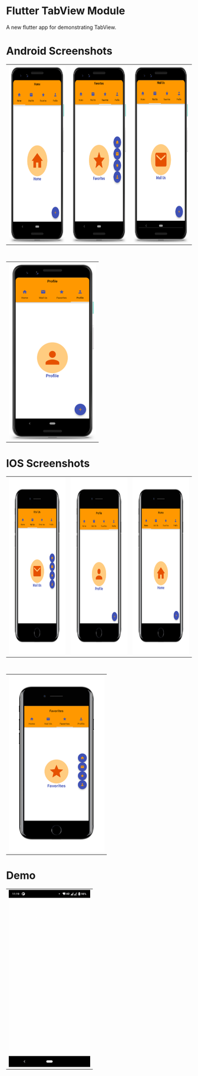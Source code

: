 # Flutter TabView Module
A new flutter app for demonstrating TabView.

# Android Screenshots

<table>
  <tr>
    <td><img src="https://github.com/MarvelApps-Flutter/tab_view_demo/blob/dev/screenshots/android/android1.png" height="480px"></td>
    <td><img src="https://github.com/MarvelApps-Flutter/tab_view_demo/blob/dev/screenshots/android/android2.png" height="480px"></td>
    <td><img src="https://github.com/MarvelApps-Flutter/tab_view_demo/blob/dev/screenshots/android/android3.png" height="480px"></td>
    
  </tr>
 </table>


</br>

<table>
  <tr>
<td><img src="https://github.com/MarvelApps-Flutter/tab_view_demo/blob/dev/screenshots/android/android4.png" height="480px"></td>
  </tr>
 </table>

# IOS Screenshots

<table>
  <tr>
    <td><img src="https://github.com/MarvelApps-Flutter/tab_view_demo/blob/dev/screenshots/ios/ios1.png" height="480px"></td>
    <td><img src="https://github.com/MarvelApps-Flutter/tab_view_demo/blob/dev/screenshots/ios/ios2.png" height="480px"></td>
    <td><img src="https://github.com/MarvelApps-Flutter/tab_view_demo/blob/dev/screenshots/ios/ios3.png" height="480px"></td>
    
  </tr>
 </table>
 
 </br>
 <table>
  <tr>
<td><img src="https://github.com/MarvelApps-Flutter/tab_view_demo/blob/dev/screenshots/ios/ios4.png" height="480px"></td>
  </tr>
 </table>

 # Demo
  <table>
  <tr>
  <td><img src="https://github.com/MarvelApps-Flutter/tab_view_demo/blob/dev/working_demo/tabview_demo.gif" height="480px"></td>
    </tr>
  </table>

